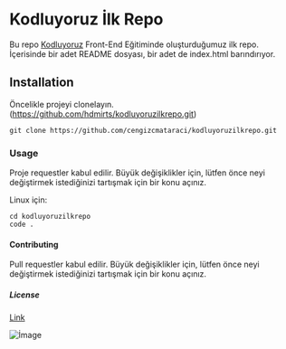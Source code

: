 # Kodluyoruz İlk Repo

Bu repo [Kodluyoruz](https://www.kodluyoruz.org) Front-End Eğitiminde oluşturduğumuz ilk repo. İçerisinde bir adet README dosyası, bir adet de index.html barındırıyor.



## Installation

Öncelikle projeyi clonelayın. (https://github.com/hdmirts/kodluyoruzilkrepo.git)

```
git clone https://github.com/cengizcmataraci/kodluyoruzilkrepo.git
```



### Usage

Proje requestler kabul edilir. Büyük değişiklikler için, lütfen önce neyi değiştirmek istediğinizi tartışmak için bir konu açınız.

Linux için:

```
cd kodluyoruzilkrepo
code .
```



#### Contributing

Pull requestler kabul edilir. Büyük değişiklikler için, lütfen önce neyi değiştirmek istediğinizi tartışmak için bir konu açınız.

##### License

[Link](http://https://choosealicense.com/licenses/mit/)



![İmage](C:\Users\hatic\Documents\GitHub)
